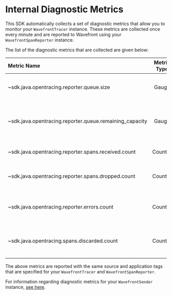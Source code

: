 # Internal Diagnostic Metrics

This SDK automatically collects a set of diagnostic metrics that allow you to monitor your `WavefrontTracer` instance. These metrics are collected once every minute and are reported to Wavefront using your `WavefrontSpanReporter` instance.

The list of the diagnostic metrics that are collected are given below:

|Metric Name|Metric Type|Description|
|:---|:---:|:---|
|~sdk.java.opentracing.reporter.queue.size                  |Gauge      |Spans in the in-memory reporting buffer.|
|~sdk.java.opentracing.reporter.queue.remaining_capacity    |Gauge      |Remaining capacity of the in-memory reporting buffer.|
|~sdk.java.opentracing.reporter.spans.received.count        |Counter    |Spans received by the reporter.|
|~sdk.java.opentracing.reporter.spans.dropped.count         |Counter    |Spans dropped during reporting.|
|~sdk.java.opentracing.reporter.errors.count                |Counter    |Exceptions encountered while reporting spans.|
|~sdk.java.opentracing.spans.discarded.count                |Counter    |Spans that are discarded as a result of sampling.|

The above metrics are reported with the same source and application tags that are specified for your `WavefrontTracer` and `WavefrontSpanReporter`.

For information regarding diagnostic metrics for your `WavefrontSender` instance, [see here](https://github.com/wavefrontHQ/wavefront-sdk-doc-sources/blob/master/java/internalmetrics.md).
